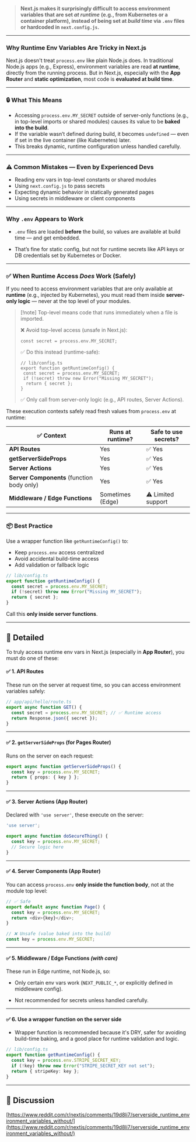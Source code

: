 
> **Next.js makes it surprisingly difficult to access environment variables that are set _at runtime_ (e.g., from Kubernetes or a container platform), instead of being set at _build time_ via `.env` files or hardcoded in `next.config.js`.**

---
### Why Runtime Env Variables Are Tricky in Next.js

Next.js doesn't treat `process.env` like plain Node.js does. In traditional Node.js apps (e.g., Express), environment variables are read **at runtime**, directly from the running process. But in Next.js, especially with the **App Router** and **static optimization**, most code is **evaluated at build time**.

---

### 🔒 What This Means

- Accessing `process.env.MY_SECRET` outside of server-only functions (e.g., in top-level imports or shared modules) causes its value to be **baked into the build**.
- If the variable wasn’t defined during build, it becomes `undefined` — even if set in the live container (like Kubernetes) later.
- This breaks dynamic, runtime configuration unless handled carefully.

---

### ⚠️ Common Mistakes — Even by Experienced Devs

- Reading env vars in top-level constants or shared modules
- Using `next.config.js` to pass secrets
- Expecting dynamic behavior in statically generated pages
- Using secrets in middleware or client components

---

### Why `.env` Appears to Work

- `.env` files are loaded **before** the build, so values are available at build time — and get embedded.
    
- That’s fine for static config, but not for runtime secrets like API keys or DB credentials set by Kubernetes or Docker.

---

### ✅ When Runtime Access _Does_ Work (Safely)

If you need to access environment variables that are only available at **runtime** (e.g., injected by Kubernetes), you must read them inside **server-only logic** — never at the top level of your modules.

>[!note]  Top-level means code that runs immediately when a file is imported.
> 
> ❌ Avoid top-level access (unsafe in Next.js):
> ```
> const secret = process.env.MY_SECRET;
> ``` 
> 
> ✅ Do this instead (runtime-safe):
> ```
> // lib/config.ts
> export function getRuntimeConfig() {
 >  const secret = process.env.MY_SECRET;
  >  if (!secret) throw new Error("Missing MY_SECRET");
  >   return { secret };
> }
> ```
> 
> ✅ Only call from server-only logic (e.g., API routes, Server Actions).


These execution contexts safely read fresh values from `process.env` at runtime:

|✅ Context|Runs at runtime?|Safe to use secrets?|
|---|---|---|
|**API Routes**|Yes|✅ Yes|
|**getServerSideProps**|Yes|✅ Yes|
|**Server Actions**|Yes|✅ Yes|
|**Server Components** (function body only)|Yes|✅ Yes|
|**Middleware / Edge Functions**|Sometimes (Edge)|⚠️ Limited support|

---

### 📦 Best Practice

Use a wrapper function like `getRuntimeConfig()` to:
- Keep `process.env` access centralized
- Avoid accidental build-time access
- Add validation or fallback logic

```ts
// lib/config.ts
export function getRuntimeConfig() {
  const secret = process.env.MY_SECRET;
  if (!secret) throw new Error("Missing MY_SECRET");
  return { secret };
}
```

Call this **only inside server functions**.

---

##  📃 Detailed

To truly access runtime env vars in Next.js (especially in **App Router**), you must do one of these:
#### ✅ 1. API Routes

These run on the server at request time, so you can access environment variables safely:

```ts
// app/api/hello/route.ts
export async function GET() {
  const secret = process.env.MY_SECRET; // ✅ Runtime access
  return Response.json({ secret });
}
```

---

#### ✅ 2. `getServerSideProps` (for Pages Router)

Runs on the server on each request:

```ts
export async function getServerSideProps() {
  const key = process.env.MY_SECRET;
  return { props: { key } };
}
```

---

#### ✅ 3. Server Actions (App Router)

Declared with `'use server'`, these execute on the server:

```ts
'use server';

export async function doSecureThing() {
  const key = process.env.MY_SECRET;
  // Secure logic here
}
```

---

#### ✅ 4. Server Components (App Router)

You can access `process.env` **only inside the function body**, not at the module top level:

```ts
// ✅ Safe
export default async function Page() {
  const key = process.env.MY_SECRET;
  return <div>{key}</div>;
}

// ❌ Unsafe (value baked into the build)
const key = process.env.MY_SECRET;
```

---

#### ✅ 5. Middleware / Edge Functions _(with care)_

These run in Edge runtime, not Node.js, so:

- Only certain env vars work (`NEXT_PUBLIC_*`, or explicitly defined in middleware config).
    
- Not recommended for secrets unless handled carefully.
    

---
#### ✅ 6. Use a wrapper function on the server side

- Wrapper function is recommended because it's DRY, safer for avoiding build-time baking, and a good place for runtime validation and logic.

```ts
// lib/config.ts
export function getRuntimeConfig() {
  const key = process.env.STRIPE_SECRET_KEY;
  if (!key) throw new Error("STRIPE_SECRET_KEY not set");
  return { stripeKey: key };
}
```

---

## 💬 Discussion
[https://www.reddit.com/r/nextjs/comments/19d8li7/serverside_runtime_environment_variables_without/](https://www.reddit.com/r/nextjs/comments/19d8li7/serverside_runtime_environment_variables_without/)